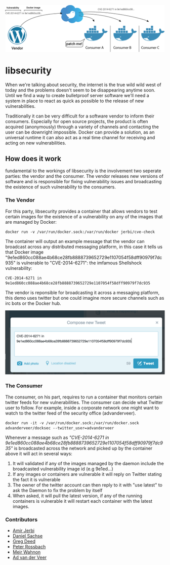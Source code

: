 ![Timeglass Screenshot](/overview.png?raw=true "Timeglass Screenshot")


# libsecurity
When we're talking about security, the internet is the true wild wild west of today and the problems doesn't seem to be disappearing anytime soon. Until we find a way to create bulletproof server software we'll need a system in place to react as quick as possible to the release of new vulnerabilities. 

Traditionally it can be very difficult for a software vendor to inform their consumers. Especially for open source projects, the product is often acquired (anonymously) through a variety of channels and contacting the user can be downright impossible. Docker can provide a solution, as an universal runtime it can also act as a real time channel for receiving and acting on new vulnerabilities.

## How does it work
fundamental to the workings of libsecurity is the involvement two seperate parties: the vendor and the consumer. The vendor releases new versions of software and is responsible for fixing vulnerability issues and broadcasting the existence of such vulnerability to the consumers. 

### The Vendor
For this party, libsecurity provides a container that allows vendors to test certain images for the existence of a vulnerability on any of the images that are managed by Docker:

```
docker run -v /var/run/docker.sock:/var/run/docker jerbi/cve-check
```

The container will output an example message that the vendor can broadcast across any distributed messaging platform, in this case it tells us that Docker image "9e1ed860cc088ae4b68ce28fb8888739652729e1107054f58dff90979f7dc935" is vulnerable to "CVE-2014-6271": the imfamous Shellshock vulnerability:

```
CVE-2014-6271 in 9e1ed860cc088ae4b68ce28fb8888739652729e1107054f58dff90979f7dc935
```

The vendor is reponsible for broadcasting it across a messaging platform, this demo uses twitter but one could imagine more secure channels such as irc bots or the Docker hub.

![Timeglass Screenshot](/screenshot.png?raw=true "Timeglass Screenshot")

### The Consumer
The consumer, on his part, requires to run a container that monitors certain twitter feeds for new vulnerabilities. The consumer can decide what Twitter user to follow. For example, inside a corporate network one might want to watch to the twitter feed of the security office (advanderveer).

```
docker run -it -v /var/run/docker.sock:/var/run/docker.sock advanderveer/docksec --twitter_user=advanderveer
```

Whenever a message such as _"CVE-2014-6271 in 9e1ed860cc088ae4b68ce28fb8888739652729e1107054f58dff90979f7dc935"_ is broadcasted across the network and picked up by the container above it will act in several ways:

1. It will validated if any of the images managed by the daemon include the broadcasted vulnerability image id (e.g 9e1ed...)
2. If any images or containers are vulnerable it will reply on Twitter stating the fact it is vulnerable
3. The owner of the twitter account can then reply to it with "use latest" to ask the Daemon to fix the problem by itself
2. When asked, it will pull the latest version, if any of the running containers is vulnerable it will restart each container with the latest images. 

### Contributors

- [Amir Jerbi](https://github.com/jerbia)
- [Daniel Sachse](https://github.com/w0mbat)
- [Greg Deed](https://github.com/tegbiz)
- [Peter Rossbach](https://github.com/rossbachp)
- [Meir Wahnon](https://github.com/meirwah)
- [Ad van der Veer](https://github.com/advanderveer)
